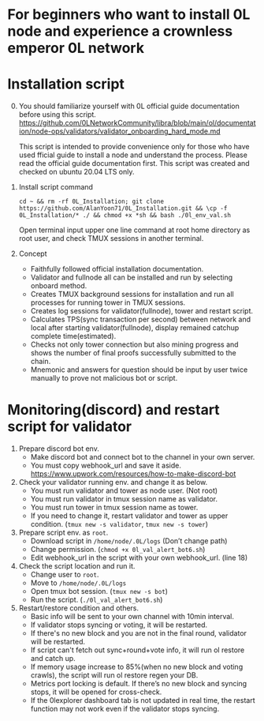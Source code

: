 # For beginners who want to install 0L node and experience a crownless emperor 0L network

# Installation script

0. You should familiarize yourself with 0L official guide documentation before using this script.
   https://github.com/0LNetworkCommunity/libra/blob/main/ol/documentation/node-ops/validators/validator_onboarding_hard_mode.md

   This script is intended to provide convenience only for those
   who have used fficial guide to install a node and understand the process.
   Please read the official guide documentation first.
   This script was created and checked on ubuntu 20.04 LTS only.
1. Install script command

   `cd ~ && rm -rf 0L_Installation; git clone https://github.com/AlanYoon71/0L_Installation.git && \cp -f 0L_Installation/* ./ && chmod +x *sh && bash ./0l_env_val.sh`

   Open terminal input upper one line command at root home directory as root user,
   and check TMUX sessions in another terminal.
2. Concept

   - Faithfully followed official installation documentation.
   - Validator and fullnode all can be installed and run
     by selecting onboard method.
   - Creates TMUX background sessions for installation and
     run all processes for running tower in TMUX sessions.
   - Creates log sessions for validator(fullnode),
     tower and restart script.
   - Calculates TPS(sync transaction per second) between network
     and local after starting validator(fullnode),
     display remained catchup complete time(estimated).
   - Checks not only tower connection but also mining progress and
     shows the number of final proofs successfully submitted to the chain.
   - Mnemonic and answers for question should be input by user twice
     manually to prove not malicious bot or script.

# Monitoring(discord) and restart script for validator

1. Prepare discord bot env.
   - Make discord bot and connect bot to the channel in your own server.
   - You must copy webhook_url and save it aside.
     https://www.upwork.com/resources/how-to-make-discord-bot
2. Check your validator running env. and change it as below. 
   - You must run validator and tower as node user. (Not root)
   - You must run validator in tmux session name as validator.
   - You must run tower in tmux session name as tower.
   - If you need to change it, restart validator and tower
     as upper condition. (`tmux new -s validator`, `tmux new -s tower`)
3. Prepare script env. as `root`.
   - Download script in `/home/node/.0L/logs` (Don’t change path)
   - Change permission. (`chmod +x 0l_val_alert_bot6.sh`)
   - Edit webhook_url in the script with your own webhook_url. (line 18)
4. Check the script location and run it.
   - Change user to `root`.
   - Move to `/home/node/.0L/logs`
   - Open tmux bot session. (`tmux new -s bot`)
   - Run the script. (`./0l_val_alert_bot6.sh`) 
5. Restart/restore condition and others.
   - Basic info will be sent to your own channel with 10min interval.
   - If validator stops syncing or voting, it will be restarted.
   - If there's no new block and you are not in the final round,
     validator will be restarted.
   - If script can't fetch out sync+round+vote info,
     it will run ol restore and catch up.
   - If memory usage increase to 85%(when no new block and voting crawls),
     the script will run ol restore regen your DB.
   - Metrics port locking is default.
     If there’s no new block and syncing stops, it will be opened for cross-check.
   - If the 0lexplorer dashboard tab is not updated in real time,
     the restart function may not work even if the validator stops syncing.
